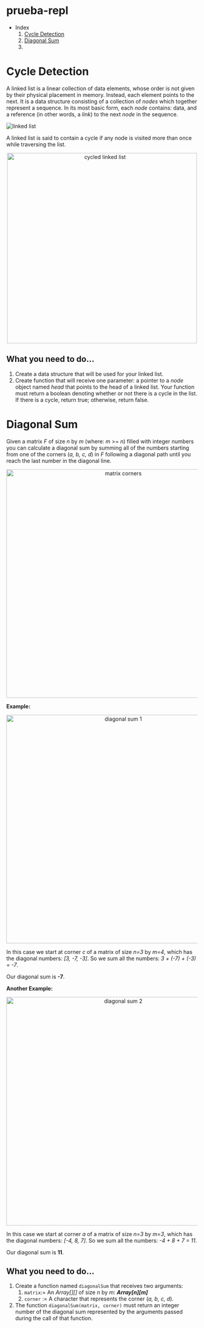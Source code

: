 # prueba-repl

- Index
  1. [Cycle Detection](#cycle-Detection)
  1. [Diagonal Sum](#diagonal-Sum)
  1. 
  
  
# Cycle Detection
A linked list is a linear collection of data elements, whose order is not given by their physical placement in memory. Instead, each element points to the next. It is a data structure consisting of a collection of _nodes_ which together represent a sequence. In its most basic form, each _node_ contains: data, and a reference (in other words, a _link_) to the next _node_ in the sequence. 

![linked list](https://user-images.githubusercontent.com/7025727/72859700-5b1cf800-3c8a-11ea-8dc8-3dca1a40a8b3.png)

A linked list is said to contain a cycle if any node is visited more than once while traversing the list.

<p align="center"> 
  <img alt="cycled linked list" src="https://user-images.githubusercontent.com/7025727/72859796-9b7c7600-3c8a-11ea-8576-d0ffab5e8c45.png" width="500px">
<p/>

## What you need to do...
1. Create a data structure that will be used for your linked list.
1. Create function that will receive one parameter: a pointer to a _node_ object named _head_ that points to the head of a linked list. Your function must return a boolean denoting whether or not there is a cycle in the list. If there is a cycle, return true; otherwise, return false.

# Diagonal Sum
Given a matrix _F_ of size _n_ by _m_ (where: _m_ >= _n_) filled with integer numbers you can calculate a diagonal sum by summing all of the numbers starting from one of the corners (_a, b, c, d_) in _F_ following a diagonal path until you reach the last number in the diagonal line.

<p align="center"> 
  <img alt="matrix corners" src="https://user-images.githubusercontent.com/7025727/72861516-c1f0e000-3c8f-11ea-94b6-a2e2423c203b.png" width="600px">
<p/>

**Example:**
<p align="center"> 
  <img alt="diagonal sum 1" src="https://user-images.githubusercontent.com/7025727/72861810-98848400-3c90-11ea-813e-94678319b53b.png" width="600px">
<p/>

In this case we start at corner _c_ of a matrix of size _n=3_ by _m=4_, which has the diagonal numbers: _[3, -7, -3]_. So we sum all the numbers: _3 + (-7) + (-3) = -7_. 

Our diagonal sum is **-7**.

**Another Example:**
<p align="center"> 
  <img alt="diagonal sum 2" src="https://user-images.githubusercontent.com/7025727/72862397-a0ddbe80-3c92-11ea-8ddb-f814bff40b60.png" width="600px">
<p/>

In this case we start at corner _a_ of a matrix of size _n=3_ by _m=3_, which has the diagonal numbers: _[-4, 8, 7]_. So we sum all the numbers: _-4 + 8 + 7 = 11_. 

Our diagonal sum is **11**.

## What you need to do...
1. Create a function named `diagonalSum` that receives two arguments:
    1. `matrix`:= An _Array\[\]\[\]_ of size _n_ by _m_: **_Array\[n\]\[m\]_**
    1. `corner` := A character that represents the corner (_a, b, c, d_).
1. The function `diagonalSum(matrix, corner)` must return an integer number of the diagonal sum represented by the arguments passed during the call of that function.



